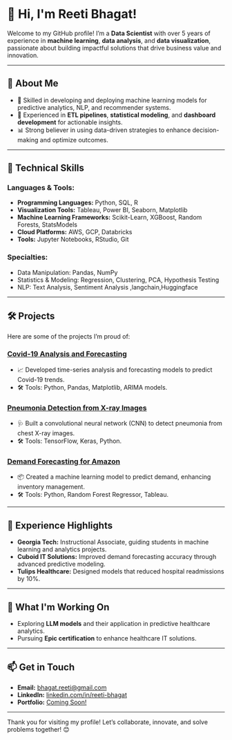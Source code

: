  # 👋 Hi, I'm Reeti Bhagat! 

Welcome to my GitHub profile! I’m a **Data Scientist** with over 5 years of experience in **machine learning**, **data analysis**, and **data visualization**, passionate about building impactful solutions that drive business value and innovation.

---

## 🚀 **About Me**
- 🌟 Skilled in developing and deploying machine learning models for predictive analytics, NLP, and recommender systems.
- 🧠 Experienced in **ETL pipelines**, **statistical modeling**, and **dashboard development** for actionable insights.
- 📊 Strong believer in using data-driven strategies to enhance decision-making and optimize outcomes.

---

## 🔧 **Technical Skills**
### Languages & Tools:
- **Programming Languages:** Python, SQL, R  
- **Visualization Tools:** Tableau, Power BI, Seaborn, Matplotlib  
- **Machine Learning Frameworks:** Scikit-Learn, XGBoost, Random Forests, StatsModels  
- **Cloud Platforms:** AWS, GCP, Databricks  
- **Tools:** Jupyter Notebooks, RStudio, Git  

### Specialties:
- Data Manipulation: Pandas, NumPy  
- Statistics & Modeling: Regression, Clustering, PCA, Hypothesis Testing  
- NLP: Text Analysis, Sentiment Analysis ,langchain,Huggingface

---

## 🛠️ **Projects**
Here are some of the projects I’m proud of:

### [Covid-19 Analysis and Forecasting](https://github.com/reetibhagat/covid-19forecasting)
- 📈 Developed time-series analysis and forecasting models to predict Covid-19 trends.
- 🛠️ Tools: Python, Pandas, Matplotlib, ARIMA models.

### [Pneumonia Detection from X-ray Images](https://github.com/reetibhagat/Capstone-project2)
- 🩺 Built a convolutional neural network (CNN) to detect pneumonia from chest X-ray images.
- 🛠️ Tools: TensorFlow, Keras, Python.

### [Demand Forecasting for Amazon](https://github.com/reetibhagat/sample-repo-link)
- 📦 Created a machine learning model to predict demand, enhancing inventory management.
- 🛠️ Tools: Python, Random Forest Regressor, Tableau.

---

## 💼 **Experience Highlights**
- **Georgia Tech:** Instructional Associate, guiding students in machine learning and analytics projects.
- **Cuboid IT Solutions:** Improved demand forecasting accuracy through advanced predictive modeling.
- **Tulips Healthcare:** Designed models that reduced hospital readmissions by 10%.

---

## 🌱 **What I'm Working On**
- Exploring **LLM models** and their application in predictive healthcare analytics.
- Pursuing **Epic certification** to enhance healthcare IT solutions.

---

## 📫 **Get in Touch**
- **Email:** [bhagat.reeti@gmail.com](mailto:bhagat.reeti@gmail.com)  
- **LinkedIn:** [linkedin.com/in/reeti-bhagat](https://www.linkedin.com/in/reeti-bhagat/)  
- **Portfolio:** [Coming Soon!](#)

---

Thank you for visiting my profile! Let’s collaborate, innovate, and solve problems together! 😊



